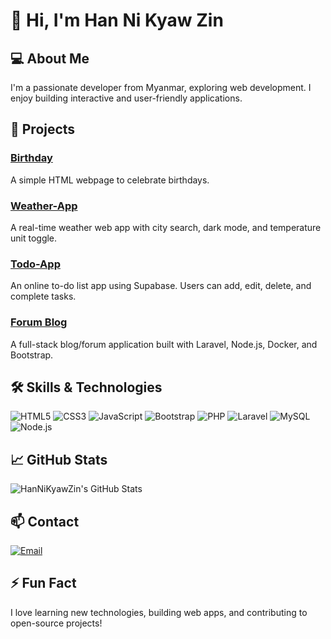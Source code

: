 # 👋 Hi, I'm Han Ni Kyaw Zin

## 💻 About Me

I'm a passionate developer from Myanmar, exploring web development. I enjoy building interactive and user-friendly applications.

## 🚀 Projects

### [Birthday](https://github.com/HanNiKyawZin/Birthday)

A simple HTML webpage to celebrate birthdays.

### [Weather-App](https://github.com/HanNiKyawZin/Weather-App)

A real-time weather web app with city search, dark mode, and temperature unit toggle.

### [Todo-App](https://github.com/HanNiKyawZin/Todo-App)

An online to-do list app using Supabase. Users can add, edit, delete, and complete tasks.

### [Forum Blog](https://github.com/HanNiKyawZin/forum_blog)

A full-stack blog/forum application built with Laravel, Node.js, Docker, and Bootstrap.

## 🛠️ Skills & Technologies

![HTML5](https://img.shields.io/badge/HTML5-E34F26?style=for-the-badge\&logo=html5\&logoColor=white)
![CSS3](https://img.shields.io/badge/CSS3-1572B6?style=for-the-badge\&logo=css3\&logoColor=white)
![JavaScript](https://img.shields.io/badge/JavaScript-F7DF1E?style=for-the-badge\&logo=javascript\&logoColor=black)
![Bootstrap](https://img.shields.io/badge/Bootstrap-7952B3?style=for-the-badge\&logo=bootstrap\&logoColor=white)
![PHP](https://img.shields.io/badge/PHP-777BB4?style=for-the-badge\&logo=php\&logoColor=white)
![Laravel](https://img.shields.io/badge/Laravel-FF2D20?style=for-the-badge\&logo=laravel\&logoColor=white)
![MySQL](https://img.shields.io/badge/MySQL-4479A1?style=for-the-badge\&logo=mysql\&logoColor=white)
![Node.js](https://img.shields.io/badge/Node.js-339933?style=for-the-badge\&logo=node.js\&logoColor=white)

## 📈 GitHub Stats

![HanNiKyawZin's GitHub Stats](https://github-readme-stats.vercel.app/api?username=HanNiKyawZin\&show_icons=true\&hide_title=true)

## 📫 Contact

[![Email](https://img.shields.io/badge/Email-hannikyawzin20@gmail.com-red?style=for-the-badge&logo=gmail&logoColor=white)](mailto:hannikyawzin20@gmail.com)



## ⚡ Fun Fact

I love learning new technologies, building web apps, and contributing to open-source projects!
